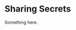 [title]: # (Sharing Secrets)
[tags]: # (XXX)
[priority]: # (5020)
# Sharing Secrets
Something here.
